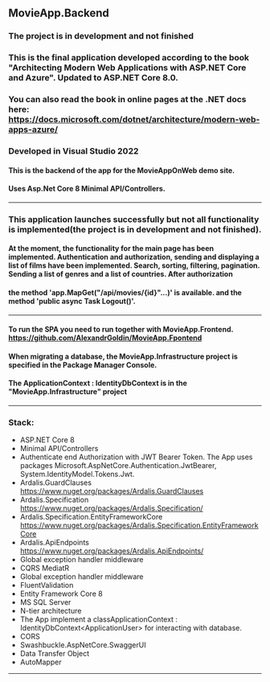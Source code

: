  ## MovieApp.Backend
 ### The project is in development and not finished
 ### This is the final application developed according to the book "Architecting Modern Web Applications with ASP.NET Core and Azure". Updated to ASP.NET Core 8.0.
 ### You can also read the book in online pages at the .NET docs here: https://docs.microsoft.com/dotnet/architecture/modern-web-apps-azure/
 ### Developed in Visual Studio 2022
 #### This is the backend of the app for the MovieAppOnWeb demo site.
 #### Uses Asp.Net Core 8 Minimal API/Controllers.
 ________
 ### This application launches successfully but not all functionality is implemented(the project is in development and not finished).
 #### At the moment, the functionality for the main page has been implemented. Authentication and authorization, sending and displaying a list of films have been implemented. Search, sorting, filtering, pagination. Sending a list of genres and a list of countries. After authorization 
 #### the method 'app.MapGet("/api/movies/{id}"...)' is available. and the method 'public async Task<IActionResult> Logout()'.
 __________
 #### To run the SPA you need to run together with MovieApp.Frontend. https://github.com/AlexandrGoldin/MovieApp.Fpontend
 #### When migrating a database, the MovieApp.Infrastructure project is specified in the Package Manager Console.
 #### The ApplicationContext : IdentityDbContext<ApplicationUser> is in the "MovieApp.Infrastructure" project
 ___
### Stack:
* ASP.NET Core 8
* Minimal API/Controllers
* Authenticate end Authorization with JWT Bearer Token. The App uses packages Microsoft.AspNetCore.Authentication.JwtBearer, System.IdentityModel.Tokens.Jwt.
* Ardalis.GuardClauses https://www.nuget.org/packages/Ardalis.GuardClauses
* Ardalis.Specification https://www.nuget.org/packages/Ardalis.Specification/
* Ardalis.Specification.EntityFrameworkCore https://www.nuget.org/packages/Ardalis.Specification.EntityFrameworkCore
* Ardalis.ApiEndpoints https://www.nuget.org/packages/Ardalis.ApiEndpoints/
* Global exception handler middleware
* CQRS MediatR
* Global exception handler middleware
* FluentValidation
* Entity Framework Core 8
* MS SQL Server
* N-tier architecture
* The App implement a classApplicationContext : IdentityDbContext\<ApplicationUser> for interacting with database.
* CORS
* Swashbuckle.AspNetCore.SwaggerUI
* Data Transfer Object
* AutoMapper
___
 
